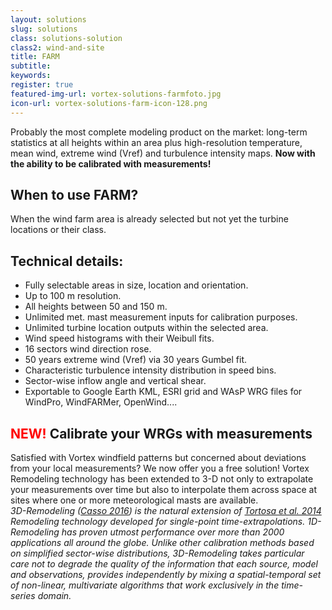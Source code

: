 ```yaml
---
layout: solutions
slug: solutions
class: solutions-solution
class2: wind-and-site
title: FARM
subtitle:
keywords: 
register: true
featured-img-url: vortex-solutions-farmfoto.jpg
icon-url: vortex-solutions-farm-icon-128.png
---
```


<p class="lead">Probably the most complete modeling product on the market: long-term statistics at all heights within an area plus high-resolution temperature, mean wind, extreme wind (Vref) and turbulence intensity maps. <b>Now with the ability to be calibrated with measurements!</b></p>

## When to use FARM?

When the wind farm area is already selected but not yet the turbine locations or their class.

## Technical details:

- Fully selectable areas in size, location and orientation.
- Up to 100 m resolution.
- All heights between 50 and 150 m.
- Unlimited met. mast measurement inputs for calibration purposes.
- Unlimited turbine location outputs within the selected area.
- Wind speed histograms with their Weibull fits.
- 16 sectors wind direction rose.
- 50 years extreme wind (Vref) via 30 years Gumbel fit.
- Characteristic turbulence intensity distribution in speed bins.
- Sector-wise inflow angle and vertical shear.
- Exportable to Google Earth KML, ESRI grid and WAsP WRG files for WindPro, WindFARMer, OpenWind....

## <font color="red">NEW!</font> Calibrate your WRGs with measurements

<div class="well well-sm ox_animate_when_almost_visible ox_bottom-to-top">
  Satisfied with Vortex windfield patterns but concerned about deviations from your local measurements? We now offer you a free solution!  Vortex Remodeling technology has been extended to 3-D not only to extrapolate your measurements over time but also to interpolate them across space at sites where one or more meteorological masts are available.
</div>

<i>
   3D-Remodeling (<a href="../assets/docs/WPM.PauCasso.2016.pdf" target="_blank">Casso 2016</a>) is the natural extension of <a href="../assets/docs/EWEA2014_Atortosa.pdf" target="_blank">Tortosa et al. 2014</a> Remodeling technology developed for single-point time-extrapolations. 1D-Remodeling has proven utmost performance over more than 2000 applications all around the globe. Unlike other calibration methods based on simplified sector-wise distributions, 3D-Remodeling takes particular care not to degrade the quality of the information that each source, model and observations, provides independently by mixing a spatial-temporal set of non-linear, multivariate algorithms that work exclusively in the time-series domain.
</i>
